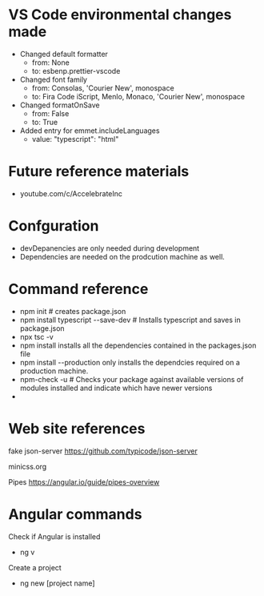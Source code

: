 # VS Code environmental changes made

- Changed default formatter
  - from: None
  - to: esbenp.prettier-vscode
- Changed font family
  - from: Consolas, 'Courier New', monospace
  - to: Fira Code iScript, Menlo, Monaco, 'Courier New', monospace
- Changed formatOnSave
  - from: False
  - to: True
- Added entry for emmet.includeLanguages
  - value: "typescript": "html"

# Future reference materials

- youtube.com/c/AccelebrateInc

# Confguration

- devDepanencies are only needed during development
- Dependencies are needed on the prodcution machine as well.

# Command reference

- npm init # creates package.json
- npm install typescript --save-dev # Installs typescript and saves in package.json
- npx tsc -v
- npm install installs all the dependencies contained in the packages.json file
- npm install --production only installs the dependcies required on a production machine.
- npm-check -u # Checks your package against available versions of modules installed and indicate which have newer versions
-

# Web site references

fake json-server https://github.com/typicode/json-server

minicss.org

Pipes https://angular.io/guide/pipes-overview

# Angular commands

Check if Angular is installed

- ng v

Create a project

- ng new [project name]
